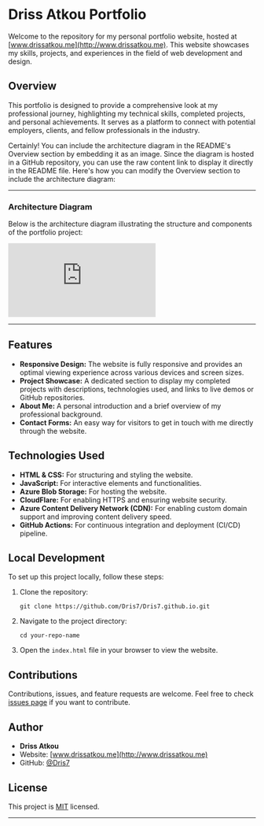 # Driss Atkou Portfolio

Welcome to the repository for my personal portfolio website, hosted at [www.drissatkou.me](http://www.drissatkou.me). This website showcases my skills, projects, and experiences in the field of web development and design.

## Overview

This portfolio is designed to provide a comprehensive look at my professional journey, highlighting my technical skills, completed projects, and personal achievements. It serves as a platform to connect with potential employers, clients, and fellow professionals in the industry.

Certainly! You can include the architecture diagram in the README's Overview section by embedding it as an image. Since the diagram is hosted in a GitHub repository, you can use the raw content link to display it directly in the README file. Here's how you can modify the Overview section to include the architecture diagram:

---

### Architecture Diagram

Below is the architecture diagram illustrating the structure and components of the portfolio project:

![Architecture Diagram](https://raw.githubusercontent.com/Dris7/Dris7.github.io/main/files/Edit%20Diagram.html)

---

## Features

- **Responsive Design:** The website is fully responsive and provides an optimal viewing experience across various devices and screen sizes.
- **Project Showcase:** A dedicated section to display my completed projects with descriptions, technologies used, and links to live demos or GitHub repositories.
- **About Me:** A personal introduction and a brief overview of my professional background.
- **Contact Forms:** An easy way for visitors to get in touch with me directly through the website.

## Technologies Used

- **HTML & CSS:** For structuring and styling the website.
- **JavaScript:** For interactive elements and functionalities.
- **Azure Blob Storage:** For hosting the website.
- **CloudFlare:** For enabling HTTPS and ensuring website security.
- **Azure Content Delivery Network (CDN):** For enabling custom domain support and improving content delivery speed.
- **GitHub Actions:** For continuous integration and deployment (CI/CD) pipeline.

## Local Development

To set up this project locally, follow these steps:

1. Clone the repository:
   ```
   git clone https://github.com/Dris7/Dris7.github.io.git
   ```
2. Navigate to the project directory:
   ```
   cd your-repo-name
   ```
3. Open the `index.html` file in your browser to view the website.

## Contributions

Contributions, issues, and feature requests are welcome. Feel free to check [issues page](https://github.com/Dris7/Dris7.github.io/issues) if you want to contribute.

## Author

- **Driss Atkou**
- Website: [www.drissatkou.me](http://www.drissatkou.me)
- GitHub: [@Dris7](https://github.com/Dris7)

## License

This project is [MIT](https://choosealicense.com/licenses/mit/) licensed.

---
